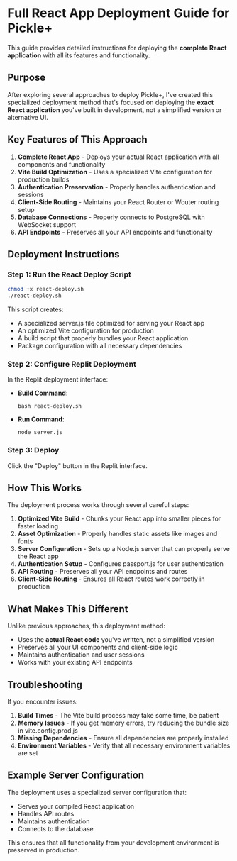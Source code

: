 # Full React App Deployment Guide for Pickle+

This guide provides detailed instructions for deploying the **complete React application** with all its features and functionality.

## Purpose

After exploring several approaches to deploy Pickle+, I've created this specialized deployment method that's focused on deploying the **exact React application** you've built in development, not a simplified version or alternative UI.

## Key Features of This Approach

1. **Complete React App** - Deploys your actual React application with all components and functionality
2. **Vite Build Optimization** - Uses a specialized Vite configuration for production builds
3. **Authentication Preservation** - Properly handles authentication and sessions
4. **Client-Side Routing** - Maintains your React Router or Wouter routing setup
5. **Database Connections** - Properly connects to PostgreSQL with WebSocket support
6. **API Endpoints** - Preserves all your API endpoints and functionality

## Deployment Instructions

### Step 1: Run the React Deploy Script

```bash
chmod +x react-deploy.sh
./react-deploy.sh
```

This script creates:
- A specialized server.js file optimized for serving your React app
- An optimized Vite configuration for production
- A build script that properly bundles your React application
- Package configuration with all necessary dependencies

### Step 2: Configure Replit Deployment

In the Replit deployment interface:

- **Build Command**:
  ```
  bash react-deploy.sh
  ```
  
- **Run Command**:
  ```
  node server.js
  ```

### Step 3: Deploy

Click the "Deploy" button in the Replit interface.

## How This Works

The deployment process works through several careful steps:

1. **Optimized Vite Build** - Chunks your React app into smaller pieces for faster loading
2. **Asset Optimization** - Properly handles static assets like images and fonts
3. **Server Configuration** - Sets up a Node.js server that can properly serve the React app
4. **Authentication Setup** - Configures passport.js for user authentication
5. **API Routing** - Preserves all your API endpoints and routes
6. **Client-Side Routing** - Ensures all React routes work correctly in production

## What Makes This Different

Unlike previous approaches, this deployment method:
- Uses the **actual React code** you've written, not a simplified version
- Preserves all your UI components and client-side logic
- Maintains authentication and user sessions
- Works with your existing API endpoints

## Troubleshooting

If you encounter issues:

1. **Build Times** - The Vite build process may take some time, be patient
2. **Memory Issues** - If you get memory errors, try reducing the bundle size in vite.config.prod.js
3. **Missing Dependencies** - Ensure all dependencies are properly installed
4. **Environment Variables** - Verify that all necessary environment variables are set

## Example Server Configuration

The deployment uses a specialized server configuration that:
- Serves your compiled React application
- Handles API routes
- Maintains authentication
- Connects to the database

This ensures that all functionality from your development environment is preserved in production.